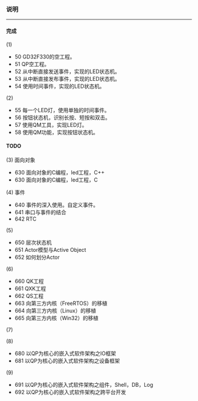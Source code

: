 ### 说明
-------
#### 完成
(1)
+ 50 GD32F330的空工程。
+ 51 QP空工程。
+ 52 从中断直接发送事件，实现的LED状态机。
+ 53 从中断直接发布事件，实现的LED状态机。
+ 54 使用时间事件，实现的LED状态机。

(2)
+ 55 每一个LED灯，使用单独的时间事件。
+ 56 按钮状态机，识别长按、短按和双击。
+ 57 使用QM工具，实现LED灯。
+ 58 使用QM功能，实现按钮状态机。

#### TODO
(3) 面向对象
+ 630 面向对象的C编程，led工程，C++
+ 630 面向对象的C编程，led工程，C

(4) 事件
+ 640 事件的深入使用。自定义事件。
+ 641 串口与事件的结合
+ 642 RTC

(5) 
+ 650 层次状态机
+ 651 Actor模型与Active Object
+ 652 如何划分Actor

(6) 
+ 660 QK工程
+ 661 QXK工程
+ 662 QS工程
+ 663 向第三方内核（FreeRTOS）的移植
+ 664 向第三方内核（Linux）的移植
+ 665 向第三方内核（Win32）的移植

(7)


(8)
+ 680 以QP为核心的嵌入式软件架构之IO框架
+ 681 以QP为核心的嵌入式软件架构之设备框架

(9)
+ 691 以QP为核心的嵌入式软件架构之组件，Shell，DB，Log
+ 692 以QP为核心的嵌入式软件架构之跨平台开发
